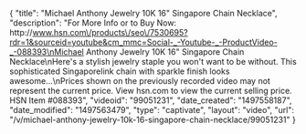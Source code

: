 {
    "title": "Michael Anthony Jewelry 10K 16\" Singapore Chain Necklace",
    "description": "For More Info or to Buy Now: http:\/\/www.hsn.com\/products\/seo\/7530695?rdr=1&sourceid=youtube&cm_mmc=Social-_-Youtube-_-ProductVideo-_-088393\nMichael Anthony Jewelry 10K 16\" Singapore Chain Necklace\nHere's a stylish jewelry staple you won't want to be without. This sophisticated Singaporelink chain with sparkle finish looks awesome...\nPrices shown on the previously recorded video may not represent the current price.  View hsn.com to view the current selling price. HSN Item #088393",
    "videoid": "99051231",
    "date_created": "1497558187",
    "date_modified": "1497563479",
    "type": "captivate",
    "layout": "video",
    "url": "\/v\/michael-anthony-jewelry-10k-16-singapore-chain-necklace\/99051231"
}